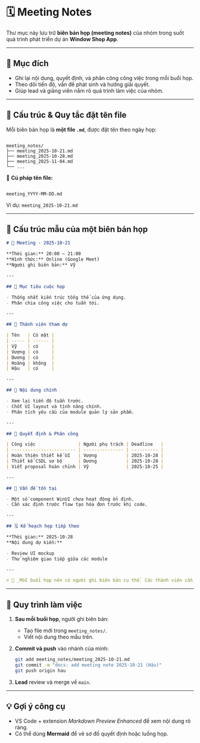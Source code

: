 # 🗓️ Meeting Notes

Thư mục này lưu trữ **biên bản họp (meeting notes)** của nhóm trong suốt quá trình phát triển dự án **Window Shop App**.

---

## 🧭 Mục đích

- Ghi lại nội dung, quyết định, và phân công công việc trong mỗi buổi họp.
- Theo dõi tiến độ, vấn đề phát sinh và hướng giải quyết.
- Giúp lead và giảng viên nắm rõ quá trình làm việc của nhóm.

---

## 📁 Cấu trúc & Quy tắc đặt tên file

Mỗi biên bản họp là **một file `.md`**, được đặt tên theo ngày họp:

```

meeting_notes/
├── meeting_2025-10-21.md
├── meeting_2025-10-28.md
├── meeting_2025-11-04.md
└── ...

```

📌 **Cú pháp tên file:**

```

meeting_YYYY-MM-DD.md

```

Ví dụ: `meeting_2025-10-21.md`

---

## 🧱 Cấu trúc mẫu của một biên bản họp

```markdown
# 📝 Meeting - 2025-10-21

**Thời gian:** 20:00 – 21:00
**Hình thức:** Online (Google Meet)
**Người ghi biên bản:** Vỹ

---

## 🎯 Mục tiêu cuộc họp

- Thống nhất kiến trúc tổng thể của ứng dụng.
- Phân chia công việc cho tuần tới.

---

## 👥 Thành viên tham dự

| Tên   | Có mặt |
| ----- | ------ |
| Vỹ    | có     |
| Vượng | có     |
| Dương | có     |
| Hoàng | không  |
| Hậu   | có     |

---

## 💬 Nội dung chính

- Xem lại tiến độ tuần trước.
- Chốt UI layout và tính năng chính.
- Phân tích yêu cầu của module quản lý sản phẩm.

---

## 📌 Quyết định & Phân công

| Công việc                | Người phụ trách | Deadline   |
| ------------------------ | --------------- | ---------- |
| Hoàn thiện thiết kế UI   | Vượng           | 2025-10-28 |
| Thiết kế CSDL sơ bộ      | Dương           | 2025-10-28 |
| Viết proposal hoàn chỉnh | Vỹ              | 2025-10-25 |

---

## 🚧 Vấn đề tồn tại

- Một số component WinUI chưa hoạt động ổn định.
- Cần xác định trước flow tạo hóa đơn trước khi code.

---

## 🗓️ Kế hoạch họp tiếp theo

**Thời gian:** 2025-10-28
**Nội dung dự kiến:**

- Review UI mockup
- Thử nghiệm giao tiếp giữa các module

---

> 📘 _Mỗi buổi họp nên có người ghi biên bản cụ thể. Các thành viên cần đọc lại và xác nhận nội dung sau khi đăng lên._
```

---

## 🧩 Quy trình làm việc

1. **Sau mỗi buổi họp**, người ghi biên bản:

   - Tạo file mới trong `meeting_notes/`.
   - Viết nội dung theo mẫu trên.

2. **Commit và push** vào nhánh của mình:

   ```bash
   git add meeting_notes/meeting_2025-10-21.md
   git commit -m "docs: add meeting note 2025-10-21 (Hậu)"
   git push origin hau
   ```

3. **Lead** review và merge về `main`.

---

## 💡 Gợi ý công cụ

- VS Code + extension _Markdown Preview Enhanced_ để xem nội dung rõ ràng.
- Có thể dùng **Mermaid** để vẽ sơ đồ quyết định hoặc luồng họp.
